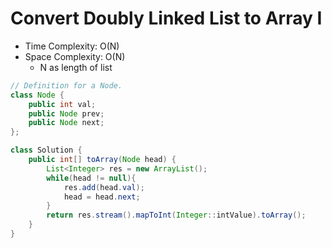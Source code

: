 # Convert Doubly Linked List to Array I

- Time Complexity: O(N)
- Space Complexity: O(N)
  - N as length of list

```java
// Definition for a Node.
class Node {
    public int val;
    public Node prev;
    public Node next;
};
```
```java
class Solution {
    public int[] toArray(Node head) {
        List<Integer> res = new ArrayList();
        while(head != null){
            res.add(head.val);
            head = head.next;
        }
        return res.stream().mapToInt(Integer::intValue).toArray();
    }
}
```